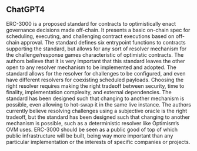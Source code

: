 ## ChatGPT4

ERC-3000 is a proposed standard for contracts to optimistically enact governance decisions made off-chain. It presents a basic on-chain spec for scheduling, executing, and challenging contract executions based on off-chain approval. The standard defines six entrypoint functions to contracts supporting the standard, but allows for any sort of resolver mechanism for the challenge/response games characteristic of optimistic contracts. The authors believe that it is very important that this standard leaves the other open to any resolver mechanism to be implemented and adopted. The standard allows for the resolver for challenges to be configured, and even have different resolvers for coexisting scheduled payloads. Choosing the right resolver requires making the right tradeoff between security, time to finality, implementation complexity, and external dependencies. The standard has been designed such that changing to another mechanism is possible, even allowing to hot-swap it in the same live instance. The authors currently believe resolving challenges using a subjective oracle is the right tradeoff, but the standard has been designed such that changing to another mechanism is possible, such as a deterministic resolver like Optimism’s OVM uses. ERC-3000 should be seen as a public good of top of which public infrastructure will be built, being way more important than any particular implementation or the interests of specific companies or projects.
